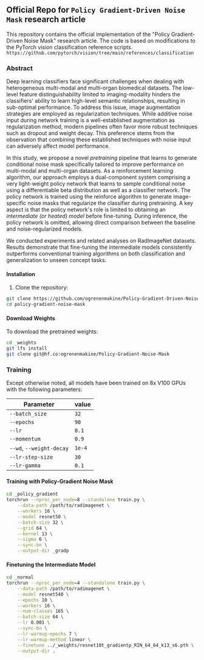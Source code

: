 ## Official Repo for `Policy Gradient-Driven Noise Mask` research article

This repository contains the official implementation of the "Policy Gradient-Driven Noise Mask" research article. The code is based on modifications to the PyTorch vision classification reference scripts.
`https://github.com/pytorch/vision/tree/main/references/classification`

### Abstract

Deep learning classifiers face significant challenges when dealing with heterogeneous multi-modal and multi-organ biomedical datasets. The low-level feature distinguishability limited to imaging-modality hinders the classifiers' ability to learn high-level semantic relationships, resulting in sub-optimal performance. To address this issue, image augmentation strategies are employed as regularization techniques. While additive noise input during network training is a well-established augmentation as regularization method, modern pipelines often favor more robust techniques such as dropout and weight decay. This preference stems from the observation that combining these established techniques with noise input can adversely affect model performance.

In this study, we propose a novel *pretraining* pipeline that learns to generate conditional noise mask specifically tailored to improve performance on multi-modal and multi-organ datasets. As a reinforcement learning algorithm, our approach employs a dual-component system comprising a very light-weight policy network that learns to sample conditional noise using a differentiable beta distribution as well as a classifier network. The policy network is trained using the reinforce algorithm to generate image-specific noise masks that regularize the classifier during pretraining. A key aspect is that the policy network's role is limited to obtaining an *intermediate (or heated) model* before fine-tuning. During inference, the policy network is omitted, allowing direct comparison between the baseline and noise-regularized models.

We conducted experiments and related analyses on RadImageNet datasets. Results demonstrate that fine-tuning the intermediate models consistently outperforms conventional training algorithms on both classification and generalization to unseen concept tasks.

#### Installation

1. Clone the repository:
```bash
git clone https://github.com/ogrenenmakine/Policy-Gradient-Driven-Noise-Mask
cd policy-gradient-noise-mask
```

#### Download Weights
To download the pretrained weights:

```bash
cd _weights
git lfs install
git clone git@hf.co:ogrenenmakine/Policy-Gradient-Noise-Mask
```

### Training
Except otherwise noted, all models have been trained on 8x V100 GPUs with the following parameters:

| Parameter                | value  |
| ------------------------ | ------ |
| `--batch_size`           | `32`   |
| `--epochs`               | `90`   |
| `--lr`                   | `0.1`  |
| `--momentum`             | `0.9`  |
| `--wd`, `--weight-decay` | `1e-4` |
| `--lr-step-size`         | `30`   |
| `--lr-gamma`             | `0.1`  |

#### Training with Policy-Gradient Noise Mask

```bash
cd _policy_gradient
torchrun --nproc_per_node=8 --standalone train.py \
    --data-path /path/to/radimagenet \
    --workers 16 \
    --model resnet50 \
    --batch-size 32 \
    --grid 64 \
    --kernel 13 \
    --sigma 6 \
    --sync-bn \
    --output-dir _gradp
```

#### Finetuning the Intermediate Model

```bash
cd _normal
torchrun --nproc_per_node=4 --standalone train.py \
    --data-path /path/to/radimagenet \
    --model resnet540 \
    --epochs 10 \
    --workers 16 \
    --num-classes 165 \
    --batch-size 64 \
    --lr 0.001 \
    --sync-bn \
    --lr-warmup-epochs 7 \
    --lr-warmup-method linear \
    --finetune ../_weights/resnet10t_gradientp_RIN_64_64_k13_s6.pth \
    --output-dir .
```
